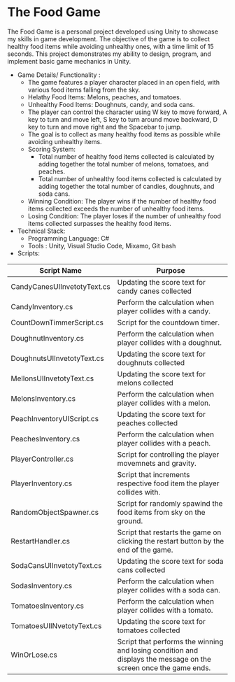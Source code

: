 # The Food Game
The Food Game is a personal project developed using Unity to showcase my skills in game development. The objective of the game is to collect healthy food items while avoiding unhealthy ones, with a time limit of 15 seconds. This project demonstrates my ability to design, program, and implement basic game mechanics in Unity.

* Game Details/ Functionality :
  * The game features a player character placed in an open field, with various food items falling from the sky.
  * Helathy Food Items: Melons, peaches, and tomatoes.
  * Unhealthy Food Items: Doughnuts, candy, and soda cans.
  * The player can control the character using W key to move forward, A key to turn and move left, S key to turn around move backward, D key to turn and move right and the Spacebar to jump.
  * The goal is to collect as many healthy food items as possible while avoiding unhealthy items.
  * Scoring System:
    * Total number of healthy food items collected is calculated by adding together the total number of melons, tomatoes, and peaches.
    * Total number of unhealthy food items collected is calculated by adding together the total number of candies, doughnuts, and soda cans.
  * Winning Condition: The player wins if the number of healthy food items collected exceeds the number of unhealthy food items.
  * Losing Condition: The player loses if the number of unhealthy food items collected surpasses the healthy food items.
* Technical Stack:
  * Programming Language: C#
  * Tools : Unity, Visual Studio Code, Mixamo, Git bash
* Scripts:
 <table>
  <thead>
      <th>Script Name</th>
      <th>Purpose</th>
  </thead>
  <tbody>
    <tr>
      <td>CandyCanesUIInvetotyText.cs</td>
      <td>Updating the score text for candy canes collected</td>
    </tr>
    <tr>
      <td>CandyInventory.cs</td>
      <td>Perform the calculation when player collides with a candy.</td>
    </tr>
    <tr>
      <td>CountDownTimmerScript.cs</td>
      <td>Script for the countdown timer.</td>
    </tr>
    <tr>
      <td>DoughnutInventory.cs</td>
      <td>Perform the calculation when player collides with a doughnut.</td>
    </tr>
    <tr>
      <td>DoughnutsUIInvetotyText.cs</td>
      <td>Updating the score text for doughnuts collected</td>
    </tr>
    <tr>
      <td>MellonsUIInvetotyText.cs</td>
      <td>Updating the score text for melons collected</td>
    </tr>
    <tr>
      <td>MelonsInventory.cs</td>
      <td>Perform the calculation when player collides with a melon.</td>
    </tr>
    <tr>
      <td>PeachInventoryUIScript.cs</td>
      <td>Updating the score text for peaches collected</td>
    </tr>
    <tr>
      <td>PeachesInventory.cs</td>
      <td>Perform the calculation when player collides with a peach.</td>
    </tr>
    <tr>
      <td>PlayerController.cs</td>
      <td>Script for controlling the player movemnets and gravity.</td>
    </tr>
    <tr>
      <td>PlayerInventory.cs</td>
      <td>Script that increments respective food item the player collides with.</td>
    </tr>
    <tr>
      <td>RandomObjectSpawner.cs</td>
      <td>Script for randomly spawind the food items from sky on the ground.</td>
    </tr>
    <tr>
      <td>RestartHandler.cs</td>
      <td>Script that restarts the game on clicking the restart button by the end of the game.</td>
    </tr>
    <tr>
      <td>SodaCansUIInvetotyText.cs</td>
      <td>Updating the score text for soda cans collected</td>
    </tr>
    <tr>
      <td>SodasInventory.cs</td>
      <td>Perform the calculation when player collides with a soda can.</td>
    </tr>
    <tr>
      <td>TomatoesInventory.cs</td>
      <td>Perform the calculation when player collides with a tomato.</td>
    </tr>
    <tr>
      <td>TomatoesUIINvetotyText.cs</td>
      <td>Updating the score text for tomatoes collected</td>
    </tr>
    <tr>
      <td>WinOrLose.cs</td>
      <td>Script that performs the winning and losing condition and displays the message on the screen once the game ends.</td>
    </tr>
  </tbody>
</table>





